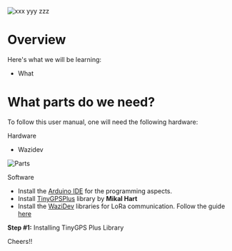 ![xxx yyy zzz](./media/cattle.jpg)

Overview
========


Here's what we will be learning:
- What

What parts do we need?
=====================

To follow this user manual, one will need the following hardware:

Hardware
  - Wazidev 
  
![Parts](./media/parts_one.png)

Software
  - Install the [Arduino IDE](https://www.arduino.cc/en/Main/Software) for the programming aspects.
  - Install [TinyGPSPlus](https://github.com/mikalhart/TinyGPSPlus) library by **Mikal Hart**
  - Install the [WaziDev](https://github.com/Waziup/WaziDev/archive/master.zip) libraries for LoRa communication. Follow the guide [here](https://waziup.io/documentation/wazidev/user-manual/#install-the-wazidev-sketchbook)

**Step \#1:** Installing TinyGPS Plus Library

Cheers!!
